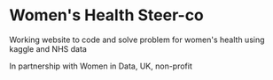 # Women's Health Steer-co 

Working website to code and solve problem for women's health using 
kaggle and NHS data

In partnership with Women in Data, UK, non-profit